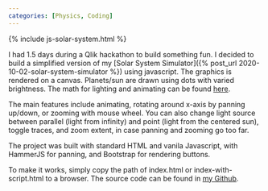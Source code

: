 ```yaml
---
categories: [Physics, Coding]
---
```

{% include js-solar-system.html %}

I had 1.5 days during a Qlik hackathon to build something fun. I decided to build a simplified version of my [Solar System Simulator]({% post_url 2020-10-02-solar-system-simulator %}) using javascript. The graphics is rendered on a canvas. Planets/sun are drawn using dots with varied brightness. The math for lighting and animating can be found [here](https://www.a1k0n.net/2011/07/20/donut-math.html).

The main features include animating, rotating around x-axis by panning up/down, or zooming with mouse wheel. You can also change light source between parallel (light from infinity) and point (light from the centered sun), toggle traces, and zoom extent, in case panning and zooming go too far. 

The project was built with standard HTML and vanila Javascript, with HammerJS for panning, and Bootstrap for rendering buttons.

To make it works, simply copy the path of index.html or index-with-script.html to a browser. The source code can be found in [my Github](https://github.com/bao-ho/JS-solar-system).


